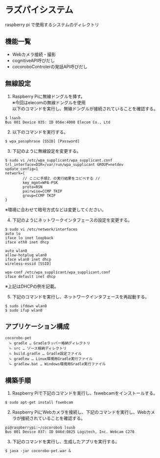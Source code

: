 # ラズパイシステム
raspberry pi で使用するシステムのディレクトリ

## 機能一覧

- Webカメラ接続・撮影
- cognitiveAPI呼びだし
- cocoroboControlerの発話API呼びだし

## 無線設定

1.  Raspberry Piに無線ドングルを挿す。  
※今回はelecomの無線ドングルを使用  
以下のコマンドを実行し、無線ドングルが接続されていることを確認する。
```
$ lsusb
Bus 001 Device 035: ID 056e:4008 Elecom Co., Ltd
```
2. 以下のコマンドを実行する。
```
$ wpa_passphrase [SSID] [Password]
```
3. 下記のように無線設定を変更する。
```
$ sudo vi /etc/wpa_supplicant/wpa_supplicant.conf
trl_interface=DIR=/var/run/wpa_supplicant GROUP=netdev
update_config=1
network={
        // ここに手順2．の実行結果をコピペする //        
        key_mgmt=WPA-PSK
        proto=RSN
        pairwise=CCMP TKIP
        group=CCMP TKIP
}
```
※環境に合わせて暗号方式などは変更してください。

4. 下記のようにネットワークインタフェースの設定を変更する。
```
$ sudo vi /etc/network/interfaces
auto lo
iface lo inet loopback
iface eth0 inet dhcp

auto wlan0
allow-hotplug wlan0
iface wlan0 inet dhcp
wireless-essid [SSID]

wpa-conf /etc/wpa_supplicant/wpa_supplicant.conf
iface default inet dhcp
```
※上記はDHCPの例を記載。

5. 下記のコマンドを実行し、ネットワークインタフェースを再起動する。
```
$ sudo ifdown wlan0
$ sudo ifup wlan0
```

## アプリケーション構成
```
cocorobo-pet
  ∟ gradle … Gradleラッパー格納ディレクトリ
  ∟ src … ソース格納ディレクトリ
  ∟ build.gradle … Gradle設定ファイル
  ∟ gradlew … Linux環境用Gradle実行ファイル
  ∟ gradlew.bat … Windows環境用Gradle実行ファイル
```

## 構築手順
1. Raspberry Piで下記のコマンドを実行し、fswebcamをインストールする。
```
$ sudo apt-get install fswebcam
```

2. Raspberry PiにWebカメラを接続し、下記のコマンドを実行し、Webカメラが接続されていることを確認する。
```
pi@raspberrypi:~/cocorobo$ lsusb
Bus 001 Device 037: ID 046d:0825 Logitech, Inc. Webcam C270
```

3. 下記のコマンドを実行し、生成したアプリを実行する。
```
$ java -jar cocorobo-pet.war &
```
